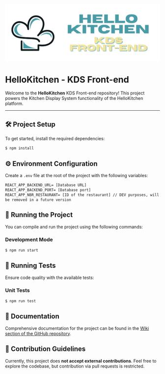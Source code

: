 ![HelloKitchen banner](./docs/images/banner.png)

# HelloKitchen - KDS Front-end

Welcome to the **HelloKitchen** KDS Front-end repository! This project powers the Kitchen Display System functionality of the HelloKitchen platform.

---

## 🛠️ Project Setup

To get started, install the required dependencies:

```bash
$ npm install
```

## ⚙️ Environment Configuration

Create a `.env` file at the root of the project with the following variables:

```
REACT_APP_BACKEND_URL= [Database URL]
REACT_APP_BACKEND_PORT= [Database port]
REACT_APP_NBR_RESTAURANT= [ID of the restaurant] // DEV purposes, will be removed in a future version
```

## 🚀 Running the Project

You can compile and run the project using the following commands:

### Development Mode

```bash
$ npm run start
```

## 🧪 Running Tests

Ensure code quality with the available tests:

### Unit Tests

```bash
$ npm run test
```

## 📄 Documentation

Comprehensive documentation for the project can be found in the [Wiki section of the GitHub repository](https://github.com/Hello-Kitchen/POS-Front-End/wiki).

## 🤝 Contribution Guidelines

Currently, this project does **not accept external contributions**. Feel free to explore the codebase, but contribution via pull requests is restricted.
